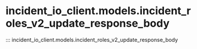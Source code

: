 # incident_io_client.models.incident_roles_v2_update_response_body

::: incident_io_client.models.incident_roles_v2_update_response_body
